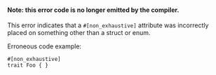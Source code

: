 #### Note: this error code is no longer emitted by the compiler.

This error indicates that a `#[non_exhaustive]` attribute was incorrectly placed
on something other than a struct or enum.

Erroneous code example:

```ignore (no longer emitted)
#[non_exhaustive]
trait Foo { }
```
